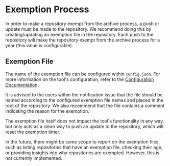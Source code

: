 # Exemption Process

In order to make a repository exempt from the archive process, a push or update must be made to the repository. We recommend doing this by creating/updating an exemption file in the repository. Each push to the repository will make the repository exempt from the archive process for a year (this value is configurable).

## Exemption File

The name of the exemption file can be configured within `config.json`. For more information on the tool's configuration, refer to the [Configuration Documentation](./configuration.md).

It is advised to the users within the notification issue that the file should be named according to the configured exemption file names and placed in the root of the repository. We also recommend that the file contains a comment indicating the reason for the exemption.

The exemption file itself does not impact the tool's functionality in any way, but only acts as a clean way to push an update to the repository, which will reset the exemption timer.

In the future, there might be some scope to report on the exemption files, such as listing repositories that have an exemption file, checking their age, or providing insights into why repositories are exempted. However, this is not currently implemented.
